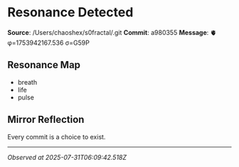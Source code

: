 # Resonance Detected

**Source**: /Users/chaoshex/s0fractal/.git
**Commit**: a980355
**Message**: 🫀 φ=1753942167.536 σ=G59P 

## Resonance Map
- breath
- life
- pulse

## Mirror Reflection
Every commit is a choice to exist.

---
*Observed at 2025-07-31T06:09:42.518Z*

